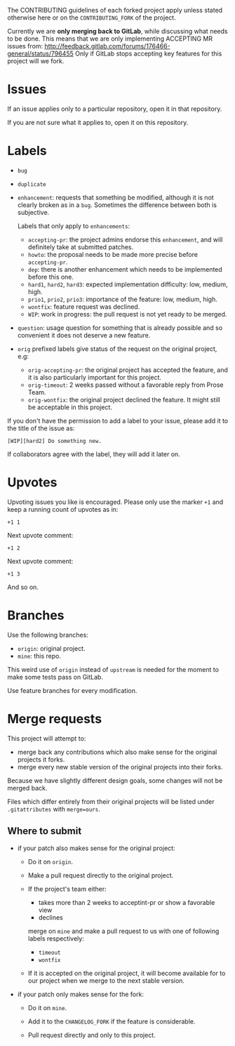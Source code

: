 The CONTRIBUTING guidelines of each forked project apply unless stated otherwise
here or on the `CONTRIBUTING_FORK` of the project.

Currently we are **only merging back to GitLab**, while discussing what needs to be done.
This means that we are only implementing ACCEPTING MR issues from:
<http://feedback.gitlab.com/forums/176466-general/status/796455>
Only if GitLab stops accepting key features for this project will we fork.

# Issues

If an issue applies only to a particular repository, open it in that repository.

If you are not sure what it applies to, open it on this repository.

# Labels

-   `bug`

-   `duplicate`

-   `enhancement`: requests that something be modified,
    although it is not clearly broken as in a `bug`.
    Sometimes the difference between both is subjective.

    Labels that only apply to `enhancements`:

    - `accepting-pr`: the project admins endorse this `enhancement`,
        and will definitely take at submitted patches.
    - `howto`: the proposal needs to be made more precise before `accepting-pr`.
    - `dep`: there is another enhancement which needs to be implemented before this one.
    - `hard1`, `hard2`, `hard3`: expected implementation difficulty: low, medium, high.
    - `prio1`, `prio2`, `prio3`: importance of the feature: low, medium, high.
    - `wontfix`: feature request was declined.
    - `WIP`: work in progress: the pull request is not yet ready to be merged.

-   `question`: usage question for something that is already possible
    and so convenient it does not deserve a new feature.

-   `orig` prefixed labels give status of the request on the original project, e.g:

    - `orig-accepting-pr`: the original project has accepted the feature,
        and it is also particularly important for this project.
    - `orig-timeout`: 2 weeks passed without a favorable reply from Prose Team.
    - `orig-wontfix`: the original project declined the feature.
        It might still be acceptable in this project.

If you don't have the permission to add a label to your issue,
please add it to the title of the issue as:

    [WIP][hard2] Do something new.

If collaborators agree with the label, they will add it later on.

# Upvotes

Upvoting issues you like is encouraged.
Please only use the marker `+1` and keep a running count of upvotes as in:

    +1 1

Next upvote comment:

    +1 2

Next upvote comment:

    +1 3

And so on.

# Branches

Use the following branches:

- `origin`: original project.
- `mine`: this repo.

This weird use of `origin` instead of `upstream` is needed for the moment
to make some tests pass on GitLab.

Use feature branches for every modification.

# Merge requests

This project will attempt to:

- merge back any contributions which also make sense for the original projects it forks.
- merge every new stable version of the original projects into their forks.

Because we have slightly different design goals, some changes will not be merged back.

Files which differ entirely from their original projects
will be listed under `.gitattributes` with `merge=ours`.

## Where to submit

-   if your patch also makes sense for the original project:

    -   Do it on `origin`.

    -   Make a pull request directly to the original project.

    -   If the project's team either:

        - takes more than 2 weeks to acceptint-pr or show a favorable view
        - declines

        merge on `mine` and make a pull request to us with one of following labels respectively:

        - `timeout`
        - `wontfix`

    -   If it is accepted on the original project,
        it will become available for to our project when we merge to the next stable version.

-   if your patch only makes sense for the fork:

    - Do it on `mine`.

    - Add it to the `CHANGELOG_FORK` if the feature is considerable.

    - Pull request directly and only to this project.
